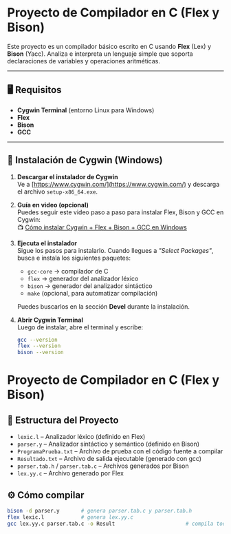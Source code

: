 # Proyecto de Compilador en C (Flex y Bison)

Este proyecto es un compilador básico escrito en C usando **Flex** (Lex) y **Bison** (Yacc). Analiza e interpreta un lenguaje simple que soporta declaraciones de variables y operaciones aritméticas.

---

## 🖥️ Requisitos

- **Cygwin Terminal** (entorno Linux para Windows)
- **Flex**
- **Bison**
- **GCC**

---

## 💾 Instalación de Cygwin (Windows)

1. **Descargar el instalador de Cygwin**  
   Ve a [https://www.cygwin.com/](https://www.cygwin.com/) y descarga el archivo `setup-x86_64.exe`.

2. **Guía en video (opcional)**  
   Puedes seguir este video paso a paso para instalar Flex, Bison y GCC en Cygwin:  
   📺 [Cómo instalar Cygwin + Flex + Bison + GCC en Windows](https://www.youtube.com/watch?v=nO4SIa3pe0I)

3. **Ejecuta el instalador**  
   Sigue los pasos para instalarlo. Cuando llegues a *"Select Packages"*, busca e instala los siguientes paquetes:

   - `gcc-core` → compilador de C
   - `flex` → generador del analizador léxico
   - `bison` → generador del analizador sintáctico
   - `make` (opcional, para automatizar compilación)

   Puedes buscarlos en la sección **Devel** durante la instalación.

4. **Abrir Cygwin Terminal**  
   Luego de instalar, abre el terminal y escribe:

   ```bash
   gcc --version
   flex --version
   bison --version
   
# Proyecto de Compilador en C (Flex y Bison)
## 📁 Estructura del Proyecto

- `lexic.l` – Analizador léxico (definido en Flex)
- `parser.y` – Analizador sintáctico y semántico (definido en Bison)
- `ProgramaPrueba.txt` – Archivo de prueba con el código fuente a compilar
- `Resultado.txt` – Archivo de salida ejecutable (generado con gcc)
- `parser.tab.h` / `parser.tab.c` – Archivos generados por Bison
- `lex.yy.c` – Archivo generado por Flex

## ⚙️ Cómo compilar

```bash
bison -d parser.y       # genera parser.tab.c y parser.tab.h
flex lexic.l            # genera lex.yy.c
gcc lex.yy.c parser.tab.c -o Result                       # compila todo
